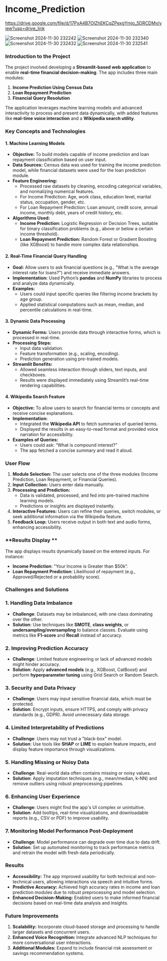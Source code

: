 # Income_Prediction

https://drive.google.com/file/d/17PxA4B7OlZhEKCqZPexgYmjo_5DRCDMv/view?usp=drive_link

![Screenshot 2024-11-30 232242](https://github.com/user-attachments/assets/c59227ce-a1fb-469e-8722-cf8b8a72b47f)
![Screenshot 2024-11-30 232340](https://github.com/user-attachments/assets/80fc5e84-8348-4cbb-8081-559261d9c348)
![Screenshot 2024-11-30 232432](https://github.com/user-attachments/assets/ff265083-74c1-4642-9f9d-92bc9b2a8520)
![Screenshot 2024-11-30 232541](https://github.com/user-attachments/assets/783a189d-6c25-4e7d-a9d1-5c8020466fc0)


### **Introduction to the Project**
The project involved developing a **Streamlit-based web application** to enable **real-time financial decision-making**. The app includes three main modules:
1. **Income Prediction Using Census Data**  
2. **Loan Repayment Prediction**  
3. **Financial Query Resolution**  

The application leverages machine learning models and advanced interactivity to process and present data dynamically, with added features like **real-time voice interaction** and a **Wikipedia search utility**.

### **Key Concepts and Technologies**

#### **1. Machine Learning Models**
- **Objective:** To build models capable of income prediction and loan repayment classification based on user input.
- **Data Sources:** Census data was used for training the income prediction model, while financial datasets were used for the loan prediction module.
- **Feature Engineering:**  
   - Processed raw datasets by cleaning, encoding categorical variables, and normalizing numerical features.  
   - For Income Prediction:
     Age, work class, education level, marital status, occupation, gender, etc.
   - For Loan Repayment Prediction:
     Loan amount, credit score, annual income, monthly debt, years of credit history, etc.  
- **Algorithms Used:**  
   - **Income Prediction:** Logistic Regression or Decision Trees, suitable for binary classification problems (e.g., above or below a certain income threshold).  
   - **Loan Repayment Prediction:** Random Forest or Gradient Boosting (like XGBoost) to handle more complex data relationships.  

#### **2. Real-Time Financial Query Handling**
- **Goal:** Allow users to ask financial questions (e.g., "What is the average interest rate for loans?") and receive immediate answers.  
- **Implementation:** Used Python’s **pandas** and **NumPy** libraries to process and analyze data dynamically.  
- **Examples:**  
   - Users could input specific queries like filtering income brackets by age group.  
   - Applied statistical computations such as mean, median, and percentile calculations in real-time.  

#### **3. Dynamic Data Processing**
- **Dynamic Forms:** Users provide data through interactive forms, which is processed in real-time.  
- **Processing Steps:**  
   - Input data validation.  
   - Feature transformation (e.g., scaling, encoding).  
   - Prediction generation using pre-trained models.  
- **Streamlit Benefits:**  
   - Allowed seamless interaction through sliders, text inputs, and checkboxes.  
   - Results were displayed immediately using Streamlit’s real-time rendering capabilities.

#### **4. Wikipedia Search Feature**
- **Objective:** To allow users to search for financial terms or concepts and receive concise explanations.  
- **Implementation:**  
   - Integrated the **Wikipedia API** to fetch summaries of queried terms.  
   - Displayed the results in an easy-to-read format and provided voice narration for accessibility.  
- **Examples of Queries:**  
   - Users could ask: “What is compound interest?”  
   - The app fetched a concise summary and read it aloud.

### **User Flow**
1. **Module Selection:** The user selects one of the three modules (Income Prediction, Loan Repayment, or Financial Queries).  
2. **Input Collection:** Users enter data manually.  
3. **Processing and Prediction:**  
   - Data is validated, processed, and fed into pre-trained machine learning models.  
   - Predictions or insights are displayed instantly.  
4. **Interactive Features:** Users can refine their queries, switch modules, or seek additional information via the Wikipedia feature.  
5. **Feedback Loop:** Users receive output in both text and audio forms, enhancing accessibility.

### **Results Display **
 The app displays results dynamically based on the entered inputs. For instance:
- **Income Prediction**: "Your Income is Greater than $50k".
- **Loan Repayment Prediction**: Likelihood of repayment (e.g., Approved/Rejected or a probability score).   

### **Challenges and Solutions**

### **1. Handling Data Imbalance**
- **Challenge**: Datasets may be imbalanced, with one class dominating over the other.
- **Solution**: Use techniques like **SMOTE**, **class weights**, or **undersampling/oversampling** to balance classes. Evaluate using metrics like **F1-score** and **Recall** instead of accuracy.

### **2. Improving Prediction Accuracy**
- **Challenge**: Limited feature engineering or lack of advanced models might hinder accuracy.
- **Solution**: Apply **advanced models** (e.g., XGBoost, CatBoost) and perform **hyperparameter tuning** using Grid Search or Random Search.

### **3. Security and Data Privacy**
- **Challenge**: Users may input sensitive financial data, which must be protected.
- **Solution**: Encrypt inputs, ensure HTTPS, and comply with privacy standards (e.g., GDPR). Avoid unnecessary data storage.

### **4. Limited Interpretability of Predictions**
- **Challenge**: Users may not trust a "black-box" model.
- **Solution**: Use tools like **SHAP** or **LIME** to explain feature impacts, and display feature importance through visualizations.

### **5. Handling Missing or Noisy Data**
- **Challenge**: Real-world data often contains missing or noisy values.
- **Solution**: Apply imputation techniques (e.g., mean/median, k-NN) and remove outliers using robust preprocessing pipelines.

### **6. Enhancing User Experience**
- **Challenge**: Users might find the app's UI complex or unintuitive.
- **Solution**: Add tooltips, real-time visualizations, and downloadable reports (e.g., CSV or PDF) to improve usability.

### **7. Monitoring Model Performance Post-Deployment**
- **Challenge**: Model performance can degrade over time due to data drift.
- **Solution**: Set up automated monitoring to track performance metrics and retrain the model with fresh data periodically.

### **Results**
- **Accessibility:** The app improved usability for both technical and non-technical users, allowing interactions via speech and intuitive forms.  
- **Predictive Accuracy:** Achieved high accuracy rates in income and loan prediction modules due to robust preprocessing and model selection.  
- **Enhanced Decision-Making:** Enabled users to make informed financial decisions based on real-time data analysis and insights.

### **Future Improvements**
1. **Scalability:** Incorporate cloud-based storage and processing to handle larger datasets and concurrent users.  
2. **Enhanced Voice Recognition:** Integrate advanced NLP techniques for more conversational user interactions.  
3. **Additional Modules:** Expand to include financial risk assessment or savings recommendation systems.



